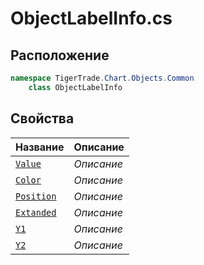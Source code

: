 
# ObjectLabelInfo.cs
## Расположение
```csharp
namespace TigerTrade.Chart.Objects.Common  
    class ObjectLabelInfo
```

## Свойства
| Название | Описание |
| --- | --- |
| [`Value`](./Свойства/Value.md) | *Описание* |
| [`Color`](./Свойства/Color.md) | *Описание* |
| [`Position`](./Свойства/Position.md) | *Описание* |
| [`Extanded`](./Свойства/Extanded.md) | *Описание* |
| [`Y1`](./Свойства/Y1.md) | *Описание* |
| [`Y2`](./Свойства/Y2.md) | *Описание* |
